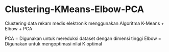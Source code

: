# Clustering-KMeans-Elbow-PCA
Clustering data rekam medis elektronik menggunakan Algoritma K-Means + Elbow + PCA

PCA = Digunakan untuk mereduksi dataset dengan dimensi tinggi
Elbow = Digunakan untuk mengoptimasi nilai K optimal
